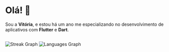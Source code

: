 # Olá! 👋

Sou a **Vitória**, e estou há um ano me especializando no desenvolvimento de aplicativos com **Flutter** e **Dart**.

## 

![Streak Graph](https://streak-stats.demolab.com?user=VitoriaSantanaS&locale=en&mode=daily&theme=moltack&hide_border=false&border_radius=5)
![Languages Graph](https://github-readme-stats.vercel.app/api/top-langs?username=VitoriaSantanaS&locale=en&hide_title=false&layout=compact&card_width=320&langs_count=6&theme=moltack&hide_border=false)

### 

